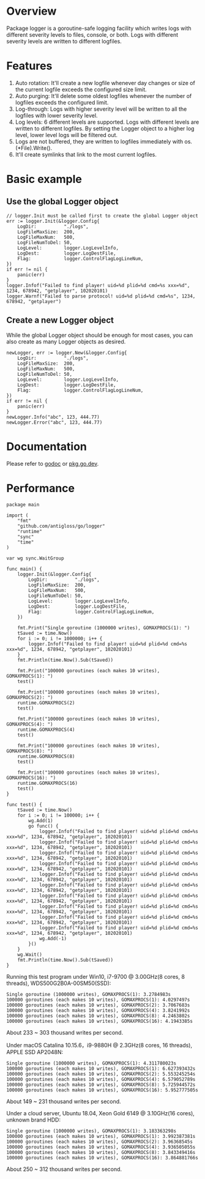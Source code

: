 # Overview

Package logger is a goroutine-safe logging facility which  writes logs with different severity levels to files, console, or both. Logs with different severity levels are written to different logfiles.

# Features

1. Auto rotation: It'll create a new logfile whenever day changes or size of the current logfile exceeds the configured size limit.
2. Auto purging: It'll delete some oldest logfiles whenever the number of logfiles exceeds the configured limit.
3. Log-through: Logs with higher severity level will be written to all the logfiles with lower severity level.
4. Log levels: 6 different levels are supported. Logs with different levels are written to different logfiles. By setting the Logger object to a higher log level, lower level logs will be filtered out.
5. Logs are not buffered, they are written to logfiles immediately with os.(*File).Write().
6. It'll create symlinks that link to the most current logfiles.

# Basic example

## Use the global Logger object
	// logger.Init must be called first to create the global Logger object
	err := logger.Init(&logger.Config{
    	LogDir:          "./logs",
    	LogFileMaxSize:  200,
    	LogFileMaxNum:   500,
    	LogFileNumToDel: 50,
    	LogLevel:        logger.LogLevelInfo,
    	LogDest:         logger.LogDestFile,
    	Flag:            logger.ControlFlagLogLineNum,
    })
    if err != nil {
        panic(err)
    }
	logger.Infof("Failed to find player! uid=%d plid=%d cmd=%s xxx=%d", 1234, 678942, "getplayer", 102020101)
	logger.Warnf("Failed to parse protocol! uid=%d plid=%d cmd=%s", 1234, 678942, "getplayer")

## Create a new Logger object

While the global Logger object should be enough for most cases, you can also create as many Logger objects as desired.

    newLogger, err := logger.New(&logger.Config{
    	LogDir:          "./logs",
    	LogFileMaxSize:  200,
    	LogFileMaxNum:   500,
    	LogFileNumToDel: 50,
    	LogLevel:        logger.LogLevelInfo,
    	LogDest:         logger.LogDestFile,
    	Flag:            logger.ControlFlagLogLineNum,
    })
    if err != nil {
        panic(err)
    }
	newLogger.Info("abc", 123, 444.77)
	newLogger.Error("abc", 123, 444.77)

# Documentation

Please refer to [godoc](https://godoc.org/github.com/antigloss/go/logger) or [pkg.go.dev](https://pkg.go.dev/github.com/antigloss/go/logger).

# Performance

    package main
    
    import (
        "fmt"
        "github.com/antigloss/go/logger"
        "runtime"
        "sync"
        "time"
    )
    
    var wg sync.WaitGroup
    
    func main() {
        logger.Init(&logger.Config{
            LogDir:          "./logs",
            LogFileMaxSize:  200,
            LogFileMaxNum:   500,
            LogFileNumToDel: 50,
            LogLevel:        logger.LogLevelInfo,
            LogDest:         logger.LogDestFile,
            Flag:            logger.ControlFlagLogLineNum,
        })
    
        fmt.Print("Single goroutine (1000000 writes), GOMAXPROCS(1): ")
        tSaved := time.Now()
        for i := 0; i != 1000000; i++ {
            logger.Infof("Failed to find player! uid=%d plid=%d cmd=%s xxx=%d", 1234, 678942, "getplayer", 102020101)
        }
        fmt.Println(time.Now().Sub(tSaved))
    
        fmt.Print("100000 goroutines (each makes 10 writes), GOMAXPROCS(1): ")
        test()
    
        fmt.Print("100000 goroutines (each makes 10 writes), GOMAXPROCS(2): ")
        runtime.GOMAXPROCS(2)
        test()
    
        fmt.Print("100000 goroutines (each makes 10 writes), GOMAXPROCS(4): ")
        runtime.GOMAXPROCS(4)
        test()
    
        fmt.Print("100000 goroutines (each makes 10 writes), GOMAXPROCS(8): ")
        runtime.GOMAXPROCS(8)
        test()
    
        fmt.Print("100000 goroutines (each makes 10 writes), GOMAXPROCS(16): ")
        runtime.GOMAXPROCS(16)
        test()
    }
    
    func test() {
        tSaved := time.Now()
        for i := 0; i != 100000; i++ {
            wg.Add(1)
            go func() {
                logger.Infof("Failed to find player! uid=%d plid=%d cmd=%s xxx=%d", 1234, 678942, "getplayer", 102020101)
                logger.Infof("Failed to find player! uid=%d plid=%d cmd=%s xxx=%d", 1234, 678942, "getplayer", 102020101)
                logger.Infof("Failed to find player! uid=%d plid=%d cmd=%s xxx=%d", 1234, 678942, "getplayer", 102020101)
                logger.Infof("Failed to find player! uid=%d plid=%d cmd=%s xxx=%d", 1234, 678942, "getplayer", 102020101)
                logger.Infof("Failed to find player! uid=%d plid=%d cmd=%s xxx=%d", 1234, 678942, "getplayer", 102020101)
                logger.Infof("Failed to find player! uid=%d plid=%d cmd=%s xxx=%d", 1234, 678942, "getplayer", 102020101)
                logger.Infof("Failed to find player! uid=%d plid=%d cmd=%s xxx=%d", 1234, 678942, "getplayer", 102020101)
                logger.Infof("Failed to find player! uid=%d plid=%d cmd=%s xxx=%d", 1234, 678942, "getplayer", 102020101)
                logger.Infof("Failed to find player! uid=%d plid=%d cmd=%s xxx=%d", 1234, 678942, "getplayer", 102020101)
                logger.Infof("Failed to find player! uid=%d plid=%d cmd=%s xxx=%d", 1234, 678942, "getplayer", 102020101)
                wg.Add(-1)
            }()
        }
        wg.Wait()
        fmt.Println(time.Now().Sub(tSaved))
    }

Running this test program under Win10, i7-9700 @ 3.00GHz(8 cores, 8 threads), WDS500G2B0A-00SM50(SSD):

    Single goroutine (1000000 writes), GOMAXPROCS(1): 3.2784983s
    100000 goroutines (each makes 10 writes), GOMAXPROCS(1): 4.0297497s
    100000 goroutines (each makes 10 writes), GOMAXPROCS(2): 3.7067683s
    100000 goroutines (each makes 10 writes), GOMAXPROCS(4): 3.8241992s
    100000 goroutines (each makes 10 writes), GOMAXPROCS(8): 4.2463802s
    100000 goroutines (each makes 10 writes), GOMAXPROCS(16): 4.1943385s

About 233 ~ 303 thousand writes per second.

Under macOS Catalina 10.15.6，i9-9880H @ 2.3GHz(8 cores, 16 threads), APPLE SSD AP2048N:

    Single goroutine (1000000 writes), GOMAXPROCS(1): 4.311780023s
    100000 goroutines (each makes 10 writes), GOMAXPROCS(1): 6.627393432s
    100000 goroutines (each makes 10 writes), GOMAXPROCS(2): 5.553245254s
    100000 goroutines (each makes 10 writes), GOMAXPROCS(4): 6.579052789s
    100000 goroutines (each makes 10 writes), GOMAXPROCS(8): 5.725944572s
    100000 goroutines (each makes 10 writes), GOMAXPROCS(16): 5.952777505s

About 149 ~ 231 thousand writes per second.

Under a cloud server, Ubuntu 18.04, Xeon Gold 6149 @ 3.10GHz(16 cores), unknown brand HDD:

    Single goroutine (1000000 writes), GOMAXPROCS(1): 3.183363298s
    100000 goroutines (each makes 10 writes), GOMAXPROCS(1): 3.992387381s
    100000 goroutines (each makes 10 writes), GOMAXPROCS(2): 3.96368545s
    100000 goroutines (each makes 10 writes), GOMAXPROCS(4): 3.936505055s
    100000 goroutines (each makes 10 writes), GOMAXPROCS(8): 3.843349416s
    100000 goroutines (each makes 10 writes), GOMAXPROCS(16): 3.864881766s

About 250 ~ 312 thousand writes per second.
